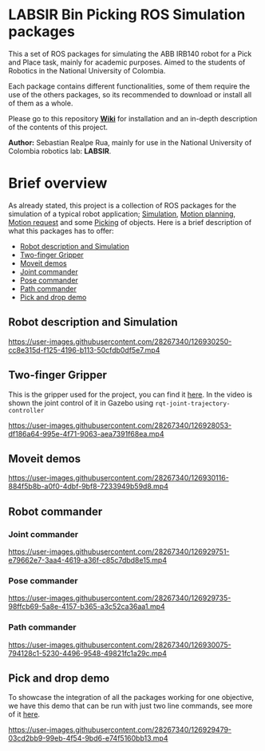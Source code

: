 # LABSIR Bin Picking ROS Simulation packages
This a set of ROS packages for simulating the ABB IRB140 robot for a Pick and Place task, mainly for academic purposes. Aimed to the students of Robotics in the National University of Colombia.

Each package contains different functionalities, some of them require the use of the others packages, so its recommended to download or install all of them as a whole.

Please go to this repository [**Wiki**](https://github.com/GitSRealpe/abb_irb140_ros_sim/wiki) for installation and an in-depth description of the contents of this project.

**Author:** Sebastian Realpe Rua, mainly for use in the National University of Colombia robotics lab: **LABSIR**.

# Brief overview
As already stated, this project is a collection of ROS packages for the simulation of a typical robot application; [Simulation](https://github.com/GitSRealpe/abb_irb140_ros_sim/wiki/2.-Bringups-and-simulation), [Motion planning](https://github.com/GitSRealpe/abb_irb140_ros_sim/wiki/4.-Moveit-demos), [Motion request](https://github.com/GitSRealpe/abb_irb140_ros_sim/wiki/5.-Moveit-API) and some [Picking](https://github.com/GitSRealpe/abb_irb140_ros_sim/wiki/6.-Pick-and-Place-Demo) of objects. Here is a brief description of what this packages has to offer:
* [Robot description and Simulation](#robot-description-and-simulation)
* [Two-finger Gripper](#two-finger-gripper)
* [Moveit demos](#moveit-demos)
* [Joint commander](#joint-commander)
* [Pose commander](#pose-commander)
* [Path commander](#path-commander)
* [Pick and drop demo](#pick-and-drop-demo)

## Robot description and Simulation
https://user-images.githubusercontent.com/28267340/126930250-cc8e315d-f125-4196-b113-50cfdb0df5e7.mp4

## Two-finger Gripper
This is the gripper used for the project, you can find it [here](https://github.com/GitSRealpe/abb_irb140_ros_sim/tree/noetic/apc_gripper). In the video is shown the joint control of it in Gazebo using `rqt-joint-trajectory-controller`

https://user-images.githubusercontent.com/28267340/126928053-df186a64-995e-4f71-9063-aea7391f68ea.mp4

## Moveit demos
https://user-images.githubusercontent.com/28267340/126930116-884f5b8b-a0f0-4dbf-9bf8-7233949b59d8.mp4

## Robot commander
### Joint commander
https://user-images.githubusercontent.com/28267340/126929751-e79662e7-3aa4-4619-a36f-c85c7dbd8e15.mp4
### Pose commander
https://user-images.githubusercontent.com/28267340/126929735-98ffcb69-5a8e-4157-b365-a3c52ca36aa1.mp4
### Path commander
https://user-images.githubusercontent.com/28267340/126930075-794128c1-5230-4496-9548-49821fc1a29c.mp4



## Pick and drop demo
To showcase the integration of all the packages working for one objective, we have this demo that can be run with just two line commands, see more of it [here](https://github.com/GitSRealpe/abb_irb140_ros_sim/wiki/6.-Pick-and-Place-Demo).

https://user-images.githubusercontent.com/28267340/126929479-03cd2bb9-99eb-4f54-9bd6-e74f5160bb13.mp4




